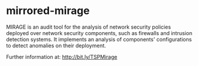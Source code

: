 # mirrored-mirage

MIRAGE is an audit tool for the analysis of network security policies deployed over network security components, such as firewalls and intrusion detection systems. It implements an analysis of components' configurations to detect anomalies on their deployment. 

Further information at: http://bit.ly/TSPMirage
